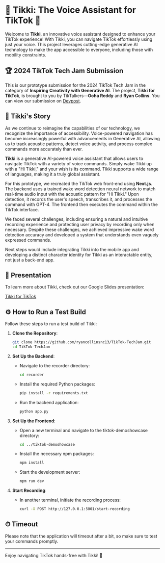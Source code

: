 # 🎉 **Tikki: The Voice Assistant for TikTok** 🎉

Welcome to **Tikki**, an innovative voice assistant designed to enhance your TikTok experience! With Tikki, you can navigate TikTok effortlessly using just your voice. This project leverages cutting-edge generative AI technology to make the app accessible to everyone, including those with mobility constraints.


## 🏆 **2024 TikTok Tech Jam Submission**

This is our prototype submission for the 2024 TikTok Tech Jam in the category of **Inspiring Creativity with Generative AI**. The project, **Tikki for TikTok**, is brought to you by TikTalkers—**Ooha Reddy** and **Ryan Collins**. You can view our submission on [Devpost](https://devpost.com/software/voiceassist).


## 🌟 **Tikki's Story**

As we continue to reimagine the capabilities of our technology, we recognize the importance of accessibility. Voice-powered navigation has become increasingly powerful with advancements in Generative AI, allowing us to track acoustic patterns, detect voice activity, and process complex commands more accurately than ever.

**Tikki** is a generative AI-powered voice assistant that allows users to navigate TikTok with a variety of voice commands. Simply wake Tikki up with a "Hi Tikki," and your wish is its command. Tikki supports a wide range of languages, making it a truly global assistant.

For this prototype, we recreated the TikTok web front-end using **Next.js**. The backend uses a trained wake word detection neural network to match real-time audio input with the acoustic pattern for "Hi Tikki." Upon detection, it records the user's speech, transcribes it, and processes the command with GPT-4. The frontend then executes the command within the TikTok interface.

We faced several challenges, including ensuring a natural and intuitive recording experience and protecting user privacy by recording only when necessary. Despite these challenges, we achieved impressive wake word detection accuracy and developed a system that understands even vaguely expressed commands.

Next steps would include integrating Tikki into the mobile app and developing a distinct character identity for Tikki as an interactable entity, not just a back-end app.


## 📖 **Presentation**

To learn more about Tikki, check out our Google Slides presentation:

[Tikki for TikTok](https://docs.google.com/presentation/d/e/2PACX-1vRD-klN0_NxW2eMq7EDBQtD8TJo5_tZPXADla6-V1kHv4QFkpw6KdGvfPN_qpuz9yS-7-d2Gcqq2GwV/pub?start=false&loop=false&delayms=5000)

## ⚙️ **How to Run a Test Build**

Follow these steps to run a test build of Tikki:

1. **Clone the Repository**:
   ```bash
   git clone https://github.com/ryancollinsnc13/TikTok-TechJam.git
   cd TikTok-TechJam
   ```
2. **Set Up the Backend**:
   - Navigate to the recorder directory:
     ```bash
     cd recorder
     ```
   - Install the required Python packages:
     ```bash
     pip install -r requirements.txt
     ```
   - Run the backend application:
     ```bash
     python app.py
     ```

3. **Set Up the Frontend**:
   - Open a new terminal and navigate to the tiktok-demoshowcase directory:
     ```bash
     cd ../tiktok-demoshowcase
     ```
   - Install the necessary npm packages:
     ```bash
     npm install
     ```
   - Start the development server:
     ```bash
     npm run dev
     ```

4. **Start Recording**:
   - In another terminal, initiate the recording process:
     ```bash
     curl -X POST http://127.0.0.1:5001/start-recording
     ```

## ⏱ **Timeout**

Please note that the application will timeout after a bit, so make sure to test your commands promptly.

---

Enjoy navigating TikTok hands-free with Tikki! 🎉